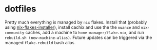 # dotfiles

Pretty much everything is managed by `nix` flakes. Install that (probably using [nix-flakes-installer](https://github.com/numtide/nix-flakes-installer/tree/526432bab47a079d57653b3ea63683fc5ca32001)), install cachix and use the the `nuance` and `nix-community` caches, add a machine to `home-manager/flake.nix`, and run `rebuild.sh (new-machine-alias)`. Future updates can be triggered via the managed `flake-rebuild` bash alias.
